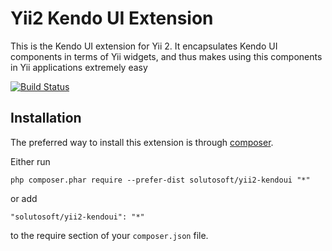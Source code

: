 Yii2 Kendo UI Extension
=========================

This is the Kendo UI extension for Yii 2. It encapsulates Kendo UI components in terms of Yii widgets,
and thus makes using this components in Yii applications extremely easy

[![Build Status](https://travis-ci.org/solutosoft/yii2-kendoui.svg?branch=master)](https://travis-ci.org/solutosoft/yii2-kendoui)


Installation
------------

The preferred way to install this extension is through [composer](http://getcomposer.org/download/).

Either run

```
php composer.phar require --prefer-dist solutosoft/yii2-kendoui "*"
```

or add

```
"solutosoft/yii2-kendoui": "*"
```

to the require section of your `composer.json` file.
